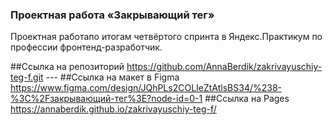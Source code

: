 ### Проектная работа «Закрывающий тег»

Проектная работапо итогам четвёртого спринта в Яндекс.Практикум по профессии фронтенд-разработчик.

##Ссылка на репозиторий https://github.com/AnnaBerdik/zakrivayuschiy-teg-f.git ---
##Ссылка на макет в Figma https://www.figma.com/design/JQhPLs2COLIeZtAtlsBS34/%238-%3C%2Fзакрывающий-тег%3E?node-id=0-1
##Ссылка на Pages https://annaberdik.github.io/zakrivayuschiy-teg-f/
